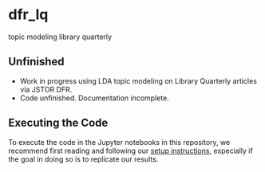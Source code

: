 # dfr_lq

topic modeling library quarterly

## Unfinished

* Work in progress using LDA topic modeling on Library Quarterly articles via JSTOR DFR.
* Code unfinished. Documentation incomplete.

## Executing the Code

To execute the code in the Jupyter notebooks in this repository, we recommend first 
reading and following our [setup instructions](setup.md), especially if the goal in
doing so is to replicate our results.
